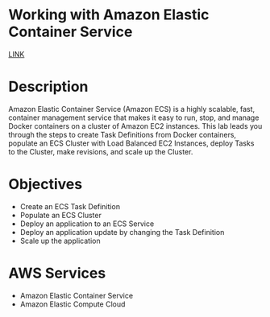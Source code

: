 # Working with Amazon Elastic Container Service

[LINK](https://skillbuilder.aws/learn/CV6ZEU3NHE/working-with-amazon-elastic-container-service/X989GB8H74)

# **Description**

Amazon Elastic Container Service (Amazon ECS) is a highly scalable, fast, container management service that makes it easy to run, stop, and manage Docker containers on a cluster of Amazon EC2 instances. This lab leads you through the steps to create Task Definitions from Docker containers, populate an ECS Cluster with Load Balanced EC2 Instances, deploy Tasks to the Cluster, make revisions, and scale up the Cluster.

# **Objectives**

- Create an ECS Task Definition
- Populate an ECS Cluster
- Deploy an application to an ECS Service
- Deploy an application update by changing the Task Definition
- Scale up the application

# **AWS Services**

- Amazon Elastic Container Service
- Amazon Elastic Compute Cloud